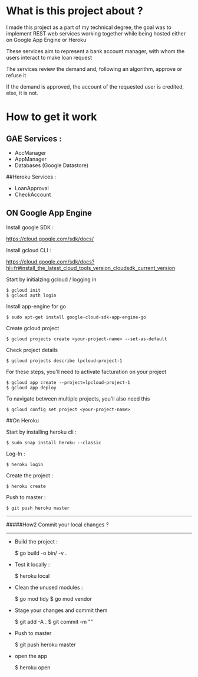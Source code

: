 # What is this project about ?

I made this project as a part of my technical degree, the goal was to implement REST web services working together while being hosted either on Google App Engine or Heroku

These services aim to represent a bank account manager, with whom the users interact to make loan request

The services review the demand and, following an algorithm, approve or refuse it

If the demand is approved, the account of the requested user is credited, else, it is not.

# How to get it work

## GAE Services : 

* AccManager
* AppManager
* Databases (Google Datastore)

##Heroku Services :

* LoanApproval
* CheckAccount


## ON Google App Engine

Install google SDK : 

<https://cloud.google.com/sdk/docs/>

Install gcloud CLI : 

<https://cloud.google.com/sdk/docs?hl=fr#install_the_latest_cloud_tools_version_cloudsdk_current_version>

Start by initialzing gcloud / logging in 

    $ gcloud init
    $ gcloud auth login

Install app-engine for go
    
    $ sudo apt-get install google-cloud-sdk-app-engine-go 
    
Create gcloud project    

    $ gcloud projects create <your-project-name> --set-as-default
    
Check project details 

    $ gcloud projects describe lpcloud-project-1 
    
For these steps, you'll need to activate facturation on your project 

    $ gcloud app create --project=lpcloud-project-1 
    $ gcloud app deploy

To navigate between multiple projects, you'll also need this 

    
    $ gcloud config set project <your-project-name>
    

##On Heroku

Start by installing heroku cli :

    $ sudo snap install heroku --classic 

Log-In : 

    $ heroku login
    
Create the project :

    $ heroku create

Push to master : 

    $ git push heroku master
    
___
    
#####How2 Commit your local changes ? 

---




* Build the project :

    
    $ go build -o bin/<your-build-file-name> -v .
    
* Test it locally :

    
    $ heroku local
    
* Clean the unused modules :


    $ go mod tidy
    $ go mod vendor
    
* Stage your changes and commit them


    $ git add -A .
    $ git commit -m ""
    
* Push to master 


    $ git push heroku master
    
* open the app 

    
    $ heroku open
     
